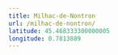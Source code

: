 ```yaml
---
title: Milhac-de-Nontron
url: /milhac-de-nontron/
latitude: 45.468333300000005
longitude: 0.7813889
---
```

